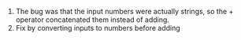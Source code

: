 1. The bug was that the input numbers were actually strings, so the + operator concatenated them instead of adding.
2. Fix by converting inputs to numbers before adding